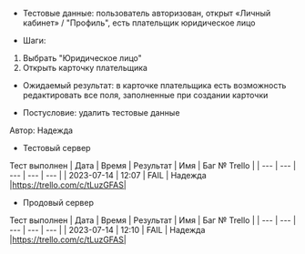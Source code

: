 * Тестовые данные: пользователь авторизован, открыт «Личный кабинет» / "Профиль", есть плательщик юридическое лицо

* Шаги:
1.	Выбрать "Юридическое лицо"
2.  Открыть карточку плательщика






* Ожидаемый результат: в карточке плательщика есть возможность редактировать все поля, заполненные при создании карточки

* Постусловие: удалить тестовые данные

Автор: Надежда

* Тестовый сервер 

Тест выполнен
| Дата | Время | Результат | Имя | Баг № Trello |
| --- | --- | --- | --- | --- |
| 2023-07-14 | 12:07 | FAIL | Надежда |https://trello.com/c/tLuzGFAS| 

* Продовый сервер

Тест выполнен
| Дата | Время | Результат | Имя | Баг № Trello |
| --- | --- | --- | --- | --- |
| 2023-07-14 | 12:10 | FAIL | Надежда |https://trello.com/c/tLuzGFAS| 
